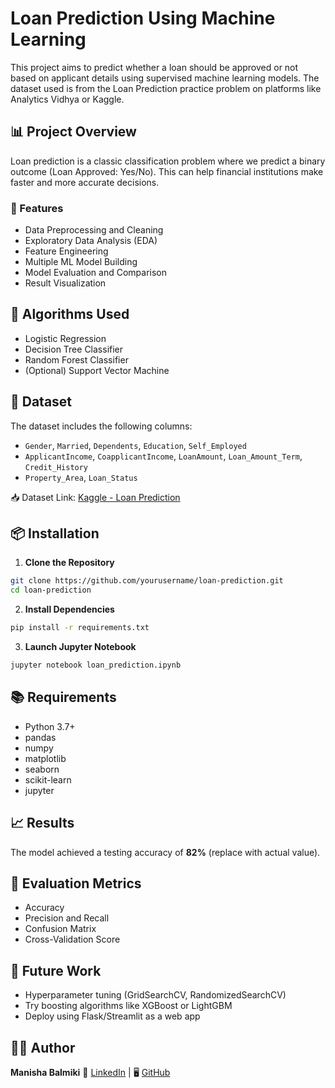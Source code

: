 # Loan Prediction Using Machine Learning

This project aims to predict whether a loan should be approved or not based on applicant details using supervised machine learning models. The dataset used is from the Loan Prediction practice problem on platforms like Analytics Vidhya or Kaggle.

## 📊 Project Overview

Loan prediction is a classic classification problem where we predict a binary outcome (Loan Approved: Yes/No). This can help financial institutions make faster and more accurate decisions.

### 🔧 Features

- Data Preprocessing and Cleaning
- Exploratory Data Analysis (EDA)
- Feature Engineering
- Multiple ML Model Building
- Model Evaluation and Comparison
- Result Visualization

## 🧠 Algorithms Used

- Logistic Regression
- Decision Tree Classifier
- Random Forest Classifier
- (Optional) Support Vector Machine

## 📁 Dataset

The dataset includes the following columns:

- `Gender`, `Married`, `Dependents`, `Education`, `Self_Employed`
- `ApplicantIncome`, `CoapplicantIncome`, `LoanAmount`, `Loan_Amount_Term`, `Credit_History`
- `Property_Area`, `Loan_Status`

📥 Dataset Link: [Kaggle - Loan Prediction](https://www.kaggle.com/altruistdelhite04/loan-prediction-problem-dataset)

## 📦 Installation

1. **Clone the Repository**

```bash
git clone https://github.com/yourusername/loan-prediction.git
cd loan-prediction
```

2. **Install Dependencies**

```bash
pip install -r requirements.txt
```

3. **Launch Jupyter Notebook**

```bash
jupyter notebook loan_prediction.ipynb
```

## 📚 Requirements

- Python 3.7+
- pandas
- numpy
- matplotlib
- seaborn
- scikit-learn
- jupyter

## 📈 Results

The model achieved a testing accuracy of **82%** (replace with actual value).

## 🧪 Evaluation Metrics

- Accuracy
- Precision and Recall
- Confusion Matrix
- Cross-Validation Score

## 🚀 Future Work

- Hyperparameter tuning (GridSearchCV, RandomizedSearchCV)
- Try boosting algorithms like XGBoost or LightGBM
- Deploy using Flask/Streamlit as a web app

## 👩‍💻 Author

**Manisha Balmiki**
📎 [LinkedIn](https://www.linkedin.com/) | 🖥 [GitHub](https://github.com/)

```

```
